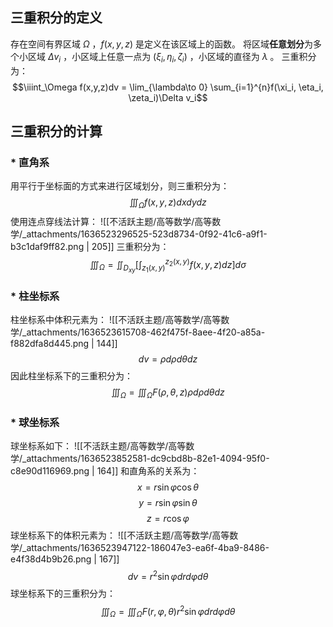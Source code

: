 
## 三重积分的定义
存在空间有界区域 $\Omega$ ，$f(x,y,z)$  是定义在该区域上的函数。
将区域**任意划分**为多个小区域 $\Delta v_i$ ，小区域上任意一点为 $(\xi_i, \eta_i, \zeta_i)$ ，小区域的直径为 $\lambda$ 。
三重积分为：
$$\iiint_\Omega f(x,y,z)dv = \lim_{\lambda\to 0}
\sum_{i=1}^{n}f(\xi_i, \eta_i, \zeta_i)\Delta v_i$$


## 三重积分的计算

### * 直角系
用平行于坐标面的方式来进行区域划分，则三重积分为：
$$\iiint_\Omega f(x,y,z)dxdydz$$
使用连点穿线法计算：
![[不活跃主题/高等数学/高等数学/_attachments/1636523296525-523d8734-0f92-41c6-a9f1-b3c1daf9ff82.png | 205]]
三重积分为：
$$\iiint_\Omega = \iint_{D_{xy}}
\left[
\int_{z_1(x,y)}^{z_2(x,y)}f(x,y,z)dz
\right]d\sigma$$


### * 柱坐标系
柱坐标系中体积元素为：
![[不活跃主题/高等数学/高等数学/_attachments/1636523615708-462f475f-8aee-4f20-a85a-f882dfa8d445.png | 144]]
$$dv = \rho d\rho d\theta dz$$
因此柱坐标系下的三重积分为：
$$\iiint_\Omega = \iiint_\Omega F(\rho, \theta, z)\rho d\rho d\theta dz$$


### * 球坐标系
球坐标系如下：
![[不活跃主题/高等数学/高等数学/_attachments/1636523852581-dc9cbd8b-82e1-4094-95f0-c8e90d116969.png | 164]]
和直角系的关系为：
$$x = r\sin\varphi\cos \theta$$
$$y = r\sin\varphi \sin\theta$$
$$z = r\cos\varphi$$
球坐标系下的体积元素为：
![[不活跃主题/高等数学/高等数学/_attachments/1636523947122-186047e3-ea6f-4ba9-8486-e4f38d4b9b26.png | 167]]
$$dv = r^2\sin\varphi dr d\varphi d\theta$$
球坐标系下的三重积分为：
$$\iiint_\Omega = \iiint_{\Omega}F(r, \varphi, \theta)r^2\sin\varphi dr d\varphi d\theta$$

